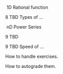 ​	1D Rational function

8 TBD Types of ...

​	nD Power Series

9 TBD

9 TBD Speed of ...







How to handle exercises.

How to autograde them.

